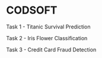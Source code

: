 # CODSOFT
Task 1 - Titanic Survival Prediction

Task 2 - Iris Flower Classification

Task 3 - Credit Card Fraud Detection
